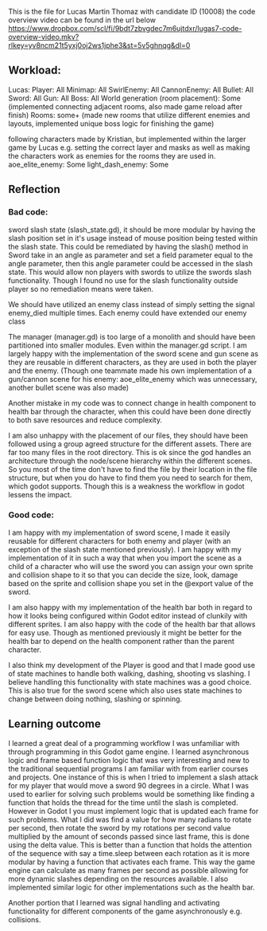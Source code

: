 This is the file for Lucas Martin Thomaz with candidate ID (10008)
the code overview video can be found in the url below
https://www.dropbox.com/scl/fi/9bdt7zbvgdec7m6ujtdxr/lugas7-code-overview-video.mkv?rlkey=yv8ncm21t5yxj0oj2ws1jphe3&st=5v5ghnqg&dl=0

## Workload:
Lucas:
Player: All
Minimap: All
SwirlEnemy: All
CannonEnemy: All
Bullet: All
Sword: All
Gun: All
Boss: All
World generation (room placement): Some (implemented connecting adjacent rooms, also made game reload after finish)
Rooms: some+ (made new rooms that utilize different enemies and layouts, implemented unique boss logic for finishing the game)

following characters made by Kristian, but implemented within the larger game by Lucas e.g. setting the correct layer and masks as well as making the characters work as enemies for the rooms they are used in.
aoe_elite_enemy: Some
light_dash_enemy: Some
## Reflection
### Bad code:
sword slash state (slash_state.gd), it should be more modular by having the slash position set in it's usage instead of mouse position being tested within the slash state. This could be remediated by having the slash() method in Sword take in an angle as parameter and set a field parameter equal to the angle parameter, then this angle parameter could be accessed in the slash state. This would allow non players with swords to utilize the swords slash functionality. Though I found no use for the slash functionality outside player so no remediation means were taken.

We should have utilized an enemy class instead of simply setting the signal enemy_died multiple times. Each enemy could have extended our enemy class

The manager (manager.gd) is too large of a monolith and should have been partitioned into smaller modules. Even within the manager.gd script.
I am largely happy with the implementation of the sword scene and gun scene as they are reusable in different characters, as they are used in both the player and the enemy. (Though one teammate made his own implementation of a gun/cannon scene for his enemy: aoe_elite_enemy which was unnecessary, another bullet scene was also made)

Another mistake in my code was to connect change in health component to health bar through the character, when this could have been done directly to both save resources and reduce complexity.

I am also unhappy with the placement of our files, they should have been followed using a group agreed structure for the different assets. There are far too many files in the root directory. This is ok since the god handles an architecture through the node/scene hierarchy within the different scenes. So you most of the time don't have to find the file by their location in the file structure, but when you do have to find them you need to search for them, which godot supports. Though this is a weakness the workflow in godot lessens the impact.

### Good code:

I am happy with my implementation of sword scene, I made it easily reusable for different characters for both enemy and player (with an exception of the slash state mentioned previously). I am happy with my implementation of it in such a way that when you import the scene as a child of a character who will use the sword you can assign your own sprite and collision shape to it so that you can decide the size, look, damage based on the sprite and collision shape you set in the @export value of the sword.

I am also happy with my implementation of the health bar both in regard to how it looks being configured within Godot editor instead of clunkily with different sprites. I am also happy with the code of the health bar that allows for easy use. Though as mentioned previously it might be better for the health bar to depend on the health component rather than the parent character.

I also think my development of the Player is good and that I made good use of state machines to handle both walking, dashing, shooting vs slashing. I believe handling this functionality with state machines was a good choice. This is also true for the sword scene which also uses state machines to change between doing nothing, slashing or spinning.

## Learning outcome
I learned a great deal of a programming workflow I was unfamiliar with through programming in this Godot game engine. I learned asynchronous logic and frame based function logic that was very interesting and new to the traditional sequential programs I am familiar with from earlier courses and projects. One instance of this is when I tried to implement a slash attack for my player that would move a sword 90 degrees in a circle. What I was used to earlier for solving such problems would be something like finding a function that holds the thread for the time until the slash is completed. However in Godot I you must implement logic that is updated each frame for such problems. What I did was find a value for how many radians to rotate per second, then rotate the sword by my rotations per second value multiplied by the amount of seconds passed since last frame, this is done using the delta value. This is better than a function that holds the attention of the sequence with say a time.sleep between each rotation as it is more modular by having a function that activates each frame. This way the game engine can calculate as many frames per second as possible allowing for more dynamic slashes depending on the resources available. I also implemented similar logic for other implementations such as the health bar.

Another portion that I learned was signal handling and activating functionality for different components of the game asynchronously e.g. collisions.

